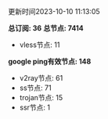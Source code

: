 更新时间2023-10-10 11:13:05

**总订阅: 36**
**总节点: 7414**
- vless节点: 11

**google ping有效节点: 148**
- v2ray节点: 61
- ss节点: 71
- trojan节点: 15
- ssr节点: 1
